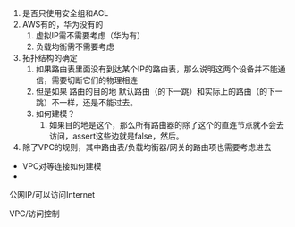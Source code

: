 1. 是否只使用安全组和ACL
2. AWS有的，华为没有的
   1. 虚拟IP需不需要考虑（华为有）
   2. 负载均衡需不需要考虑
3. 拓扑结构的确定
   1. 如果路由表里面没有到达某个IP的路由表，那么说明这两个设备并不能通信，需要切断它们的物理相连
   2. 但是如果 路由的目的地 默认路由（的下一跳）和实际上的路由（的下一跳）不一样，还是不能过去。
   3. 如何建模？
      1. 如果目的地是这个，那么所有路由器的除了这个的直连节点就不会去访问，assert这些边就是false，然后。
4. 除了VPC的规则，其中路由表/负载均衡器/网关的路由项也需要考虑进去



- VPC对等连接如何建模
- 



公网IP/可以访问Internet



VPC/访问控制


